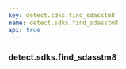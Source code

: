 ```yaml
---
key: detect.sdks.find_sdasstm8
name: detect.sdks.find_sdasstm8
api: true
---
```


### detect.sdks.find_sdasstm8
